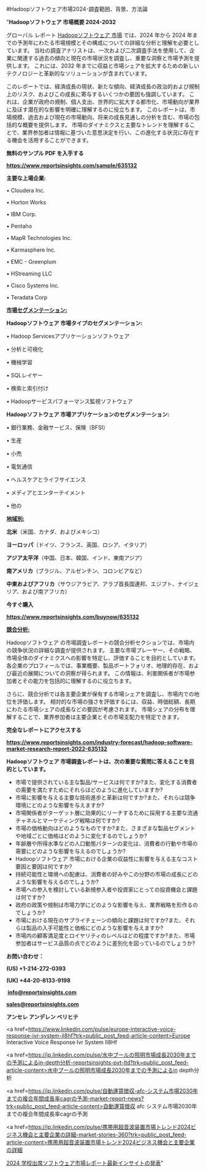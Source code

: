 #Hadoopソフトウェア市場2024-調査範囲、背景、方法論

"<strong>Hadoopソフトウェア 市場概要 2024-2032</strong>

グローバル レポート <a href=https://www.reportsinsights.com/sample/635132>Hadoopソフトウェア 市場</a> では、2024 年から 2024 年までの予測年にわたる市場規模とその構成についての詳細な分析と理解を必要としています。 当社の調査アナリストは、一次および二次調査手法を使用して、企業に関連する過去の傾向と現在の市場状況を調査し、重要な洞察と市場予測を提供します。 これには、2032 年までに収益と市場シェアを拡大​​するための新しいテクノロジーと革新的なソリューションが含まれています。

このレポートでは、経済成長の現状、新たな傾向、経済成長の政治的および規制上のリスク、およびこの成長に寄与するいくつかの要因も強調しています。 これは、企業が政府の規制、個人支出、世界的に拡大する都市化、市場動向が業界に及ぼす潜在的な影響を明確に理解するのに役立ちます。 このレポートは、市場規模、過去および現在の市場動向、将来の成長見通しの分析を含む、市場の包括的な概要を提供します。 市場のダイナミクスと主要なトレンドを理解することで、業界参加者は情報に基づいた意思決定を行い、この進化する状況に存在する機会を活用することができます。

<strong><b>無料のサンプル PDF を入手する</b></strong>

<a href=https://www.reportsinsights.com/sample/635132><strong><u>https://www.reportsinsights.com/sample/635132</u></strong></a>

<strong>主要な上場企業:</strong>

• Cloudera Inc. 

• Horton Works 

• IBM Corp. 

• Pentaho 

• MapR Technologies Inc. 

• Karmasphere Inc. 

• EMC - Greenplum 

• HStreaming LLC 

• Cisco Systems Inc. 

• Teradata Corp

<strong><u>市場セグメンテーション</u></strong><strong><u>:</u></strong>

<strong>Hadoopソフトウェア 市場タイプのセグメンテーション:</strong>

• Hadoop Servicesアプリケーションソフトウェア

• 分析と可視化

• 機械学習

• SQLレイヤー

• 検索と索引付け

• Hadoopサービスパフォーマンス監視ソフトウェア

<strong>Hadoopソフトウェア 市場アプリケーションのセグメンテーション:</strong>

• 銀行業務、金融サービス、保険（BFSI）

• 生産

• 小売

• 電気通信

• ヘルスケアとライフサイエンス

• メディアとエンターテイメント

• 他の

<strong><u>地域別</u></strong><strong><u>:</u></strong>

<strong>北米</strong>（米国、カナダ、およびメキシコ）

<strong>ヨーロッパ</strong>（ドイツ、フランス、英国、ロシア、イタリア）

<strong>アジア太平洋</strong>（中国、日本、韓国、インド、東南アジア）

<strong>南アメリカ</strong>（ブラジル、アルゼンチン、コロンビアなど）

<strong>中東およびアフリカ</strong>（サウジアラビア、アラブ首長国連邦、エジプト、ナイジェリア、および南アフリカ）

<strong>今すぐ購入</strong>

<a href=https://www.reportsinsights.com/buynow/635132><strong><u>https://www.reportsinsights.com/buynow/635132</u></strong></a>

<strong><u>競合分析:</u></strong>

Hadoopソフトウェア の市場調査レポートの競合分析セクションでは、市場内の競争状況の詳細な調査が提供されます。 主要な市場プレーヤー、その戦略、市場全体のダイナミクスへの影響を特定し、評価することを目的としています。 各企業のプロフィールでは、事業概要、製品ポートフォリオ、地理的存在、および最近の展開についての洞察が得られます。 この情報は、利害関係者が市場参加者とその能力を包括的に理解するのに役立ちます。

さらに、競合分析では各主要企業が保有する市場シェアを調査し、市場内での地位を評価します。 相対的な市場の強さを評価するには、収益、時価総額、長期にわたる市場シェアの成長などの要因が考慮されます。 市場シェアの分布を理解することで、業界参加者は主要企業とその市場支配力を特定できます。

<strong>完全なレポートにアクセスする</strong>

<a href=https://www.reportsinsights.com/industry-forecast/hadoop-software-market-research-report-2022-635132><strong><u><b>https://www.reportsinsights.com/industry-forecast/hadoop-software-market-research-report-2022-635132</b></u></strong></a>

<strong><b>Hadoopソフトウェア 市場調査レポートは、次の重要な質問に答えることを目的としています。</b></strong>
<ul>
  <li>市場で提供されている主な製品/サービスは何ですか?また、変化する消費者の需要を満たすためにそれらはどのように進化していますか?</li>
  <li>市場に影響を与える主要な技術進歩と革新は何ですか?また、それらは競争環境にどのような影響を与えますか?</li>
  <li>市場関係者がターゲット層に効果的にリーチするために採用する主要な流通チャネルとマーケティング戦略は何ですか?</li>
  <li>市場の価格動向はどのようなものですか?また、さまざまな製品セグメントや地域ごとに価格はどのように変化するのでしょうか?</li>
  <li>年齢層や所得水準などの人口動態パターンの変化は、消費者の行動や市場の需要にどのような影響を与えるのでしょうか?</li>
  <li>Hadoopソフトウェア 市場における企業の収益性に影響を与える主なコスト要因と要因は何ですか?</li>
  <li>持続可能性と環境への配慮は、消費者の好みやこの分野の市場の成長にどのような影響を与えるのでしょうか?</li>
  <li>市場への参入を検討している新規参入者や投資家にとっての投資機会と課題は何ですか?</li>
  <li>政府の政策や規制は市場力学にどのような影響を与え、業界戦略を形作るのでしょうか?</li>
  <li>市場における現在のサプライチェーンの傾向と課題は何ですか?また、それらは製品の入手可能性と価格にどのような影響を与えますか?</li>
  <li>市場内の顧客満足度とロイヤリティのレベルはどの程度ですか?また、市場参加者はサービス品質の点でどのように差別化を図っているのでしょうか?</li>
</ul>
<strong>お問い合わせ：</strong>

<strong>(US) +1-214-272-0393</strong>

<strong>(UK) +44-20-8133-9198</strong>

<strong> </strong><a href=info@reportsinsights.com><strong><u>info@reportsinsights.com</u></strong></a>

<a href=sales@reportsinsights.com><strong><u>sales@reportsinsights.com</u></strong></a>

<strong>アンセレ アンデレン ベリヒテ</strong>

<a href=https://www.linkedin.com/pulse/europe-interactive-voice-response-ivr-system-il8hf?trk=public_post_feed-article-content>Europe Interactive Voice Response Ivr System Il8Hf</a>

<a href=https://jp.linkedin.com/pulse/水中プールの照明市場成長2030年までの予測によるin-depth分析-reportsinsights-pvt-ltd?trk=public_post_feed-article-content>水中プールの照明市場成長2030年までの予測によるin depth分析</a>

<a href=https://jp.linkedin.com/pulse/自動運賃徴収-afc-システム市場2030年までの複合年間成長率cagrの予測-market-report-news?trk=public_post_feed-article-content>自動運賃徴収 afc システム市場2030年までの複合年間成長率cagrの予測</a>

<a href=https://jp.linkedin.com/pulse/携帯用超音波装置市場トレンド2024ビジネス機会と主要企業の詳細-market-stories-360?trk=public_post_feed-article-content>携帯用超音波装置市場トレンド2024ビジネス機会と主要企業の詳細</a>

<a href=https://www.linkedin.com/pulse/2024-学校出席ソフトウェア市場レポート最新インサイトの発表-reportsinsights-pvt-ltd-cxwje/>2024 学校出席ソフトウェア市場レポート最新インサイトの発表</a>"
